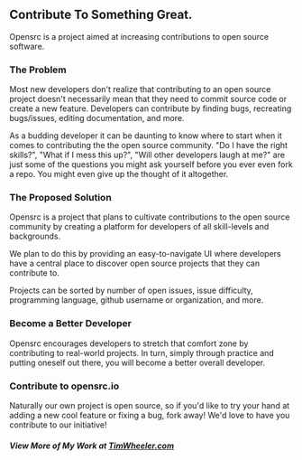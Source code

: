 ## Contribute To Something Great.
Opensrc is a project aimed at increasing contributions to open source software.

### The Problem
Most new developers don't realize that contributing to an open source project doesn't necessarily mean that they need to commit source code or create a new feature. Developers can contribute by finding bugs, recreating bugs/issues, editing documentation, and more.

As a budding developer it can be daunting to know where to start when it comes to contributing the the open source community. "Do I have the right skills?", "What if I mess this up?", "Will other developers laugh at me?" are just some of the questions you might ask yourself before you ever even fork a repo. You might even give up the thought of it altogether.

### The Proposed Solution
Opensrc is a project that plans to cultivate contributions to the open source community by creating a platform for developers of all skill-levels and backgrounds.

We plan to do this by providing an easy-to-navigate UI where developers have a central place to discover open source projects that they can contribute to.

Projects can be sorted by number of open issues, issue difficulty, programming language, github username or organization, and more.

### Become a Better Developer
Opensrc encourages developers to stretch that comfort zone by contributing to real-world projects. In turn, simply through practice and putting oneself out there, you will become a better overall developer.

### Contribute to opensrc.io
Naturally our own project is open source, so if you'd like to try your hand at adding a new cool feature or fixing a bug, fork away! We'd love to have you contribute to our initiative!


##### View More of My Work at [TimWheeler.com](https://timwheeler.com)